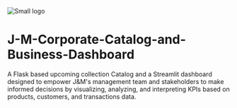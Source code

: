 <img src="demos_and_images/small_logo.png" alt="Small logo" style="display:block;margin:auto;">

# J-M-Corporate-Catalog-and-Business-Dashboard
A Flask based upcoming collection Catalog and a Streamlit dashboard designed to empower J&amp;M's management team and stakeholders to make informed decisions by visualizing, analyzing, and interpreting KPIs based on products, customers, and transactions data.
